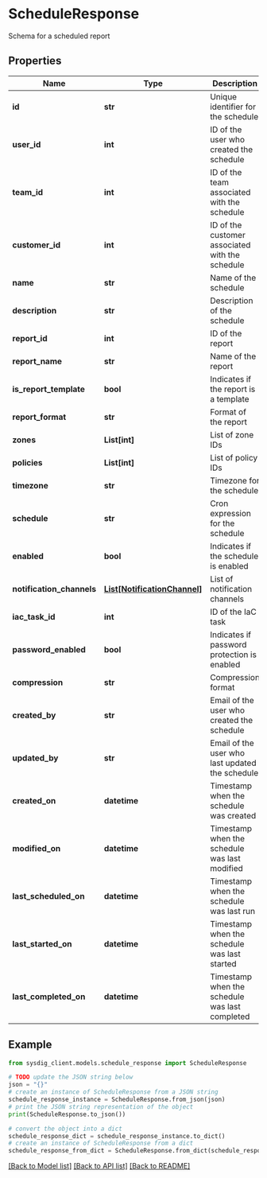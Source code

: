 # ScheduleResponse

Schema for a scheduled report

## Properties

Name | Type | Description | Notes
------------ | ------------- | ------------- | -------------
**id** | **str** | Unique identifier for the schedule | 
**user_id** | **int** | ID of the user who created the schedule | 
**team_id** | **int** | ID of the team associated with the schedule | 
**customer_id** | **int** | ID of the customer associated with the schedule | 
**name** | **str** | Name of the schedule | [optional] 
**description** | **str** | Description of the schedule | [optional] 
**report_id** | **int** | ID of the report | 
**report_name** | **str** | Name of the report | [optional] 
**is_report_template** | **bool** | Indicates if the report is a template | 
**report_format** | **str** | Format of the report | 
**zones** | **List[int]** | List of zone IDs | 
**policies** | **List[int]** | List of policy IDs | [optional] 
**timezone** | **str** | Timezone for the schedule | [optional] 
**schedule** | **str** | Cron expression for the schedule | 
**enabled** | **bool** | Indicates if the schedule is enabled | 
**notification_channels** | [**List[NotificationChannel]**](NotificationChannel.md) | List of notification channels | [optional] 
**iac_task_id** | **int** | ID of the IaC task | [optional] 
**password_enabled** | **bool** | Indicates if password protection is enabled | [optional] 
**compression** | **str** | Compression format | [optional] 
**created_by** | **str** | Email of the user who created the schedule | 
**updated_by** | **str** | Email of the user who last updated the schedule | [optional] 
**created_on** | **datetime** | Timestamp when the schedule was created | 
**modified_on** | **datetime** | Timestamp when the schedule was last modified | [optional] 
**last_scheduled_on** | **datetime** | Timestamp when the schedule was last run | [optional] 
**last_started_on** | **datetime** | Timestamp when the schedule was last started | [optional] 
**last_completed_on** | **datetime** | Timestamp when the schedule was last completed | [optional] 

## Example

```python
from sysdig_client.models.schedule_response import ScheduleResponse

# TODO update the JSON string below
json = "{}"
# create an instance of ScheduleResponse from a JSON string
schedule_response_instance = ScheduleResponse.from_json(json)
# print the JSON string representation of the object
print(ScheduleResponse.to_json())

# convert the object into a dict
schedule_response_dict = schedule_response_instance.to_dict()
# create an instance of ScheduleResponse from a dict
schedule_response_from_dict = ScheduleResponse.from_dict(schedule_response_dict)
```
[[Back to Model list]](../README.md#documentation-for-models) [[Back to API list]](../README.md#documentation-for-api-endpoints) [[Back to README]](../README.md)


